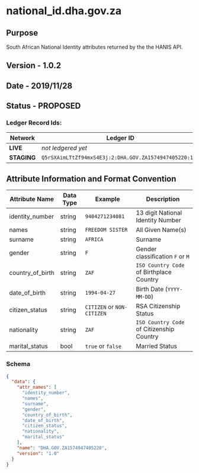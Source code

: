 # national_id.dha.gov.za

## Purpose

South African National Identity attributes returned by the the HANIS API.

## Version - 1.0.2

## Date - 2019/11/28

## Status - **PROPOSED**

### Ledger Record Ids:

| Network     | Ledger ID                                              |
|-------------|--------------------------------------------------------|
| **LIVE**    | _not ledgered yet_                                     |
| **STAGING** | `Q5rSXAimLTtZf94mxS4E3j:2:DHA.GOV.ZA1574947405220:1.0` |



## Attribute Information and Format Convention

| Attribute Name   | Data Type | Example                    | Description                               |
|------------------|-----------|----------------------------|-------------------------------------------|
| identity_number  | string    | `9404271234081`            | 13 digit National Identity Number         |
| names            | string    | `FREEDOM SISTER`           | All Given Name(s)                         |
| surname          | string    | `AFRICA`                   | Surname                                   |
| gender           | string    | `F`                        | Gender classification `F` or `M`          |
| country_of_birth | string    | `ZAF`                      | `ISO Country Code` of Birthplace Country  |
| date_of_birth    | string    | `1994-04-27`               | Birth Date (`YYYY-MM-DD`)                 |
| citizen_status   | string    | `CITIZEN` or `NON-CITIZEN` | RSA Citizenship Status                    |
| nationality      | string    | `ZAF`                      | `ISO Country Code` of Citizenship Country |
| marital_status   | bool      | `true` or `false`          | Married Status                            |

### Schema

```json
{
  "data": {
    "attr_names": [
      "identity_number",
      "names",
      "surname",
      "gender",
      "country_of_birth",
      "date_of_birth",
      "citizen_status",
      "nationality",
      "marital_status"
    ],
    "name": "DHA.GOV.ZA1574947405220",
    "version": "1.0"
  }
}
```

